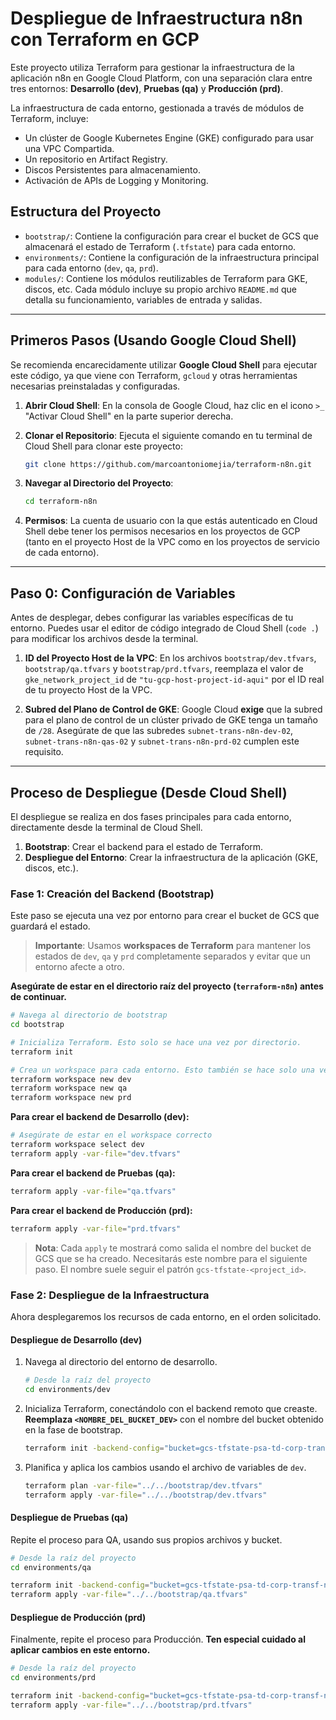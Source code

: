 # Despliegue de Infraestructura n8n con Terraform en GCP

Este proyecto utiliza Terraform para gestionar la infraestructura de la aplicación n8n en Google Cloud Platform, con una separación clara entre tres entornos: **Desarrollo (dev)**, **Pruebas (qa)** y **Producción (prd)**.

La infraestructura de cada entorno, gestionada a través de módulos de Terraform, incluye:
- Un clúster de Google Kubernetes Engine (GKE) configurado para usar una VPC Compartida.
- Un repositorio en Artifact Registry.
- Discos Persistentes para almacenamiento.
- Activación de APIs de Logging y Monitoring.

## Estructura del Proyecto

- `bootstrap/`: Contiene la configuración para crear el bucket de GCS que almacenará el estado de Terraform (`.tfstate`) para cada entorno.
- `environments/`: Contiene la configuración de la infraestructura principal para cada entorno (`dev`, `qa`, `prd`).
- `modules/`: Contiene los módulos reutilizables de Terraform para GKE, discos, etc. Cada módulo incluye su propio archivo `README.md` que detalla su funcionamiento, variables de entrada y salidas.

---

## Primeros Pasos (Usando Google Cloud Shell)

Se recomienda encarecidamente utilizar **Google Cloud Shell** para ejecutar este código, ya que viene con Terraform, `gcloud` y otras herramientas necesarias preinstaladas y configuradas.

1.  **Abrir Cloud Shell**: En la consola de Google Cloud, haz clic en el icono `>_` "Activar Cloud Shell" en la parte superior derecha.

2.  **Clonar el Repositorio**: Ejecuta el siguiente comando en tu terminal de Cloud Shell para clonar este proyecto:
    ```sh
    git clone https://github.com/marcoantoniomejia/terraform-n8n.git
    ```

3.  **Navegar al Directorio del Proyecto**:
    ```sh
    cd terraform-n8n
    ```

4.  **Permisos**: La cuenta de usuario con la que estás autenticado en Cloud Shell debe tener los permisos necesarios en los proyectos de GCP (tanto en el proyecto Host de la VPC como en los proyectos de servicio de cada entorno).

---

## Paso 0: Configuración de Variables

Antes de desplegar, debes configurar las variables específicas de tu entorno. Puedes usar el editor de código integrado de Cloud Shell (`code .`) para modificar los archivos desde la terminal.

1.  **ID del Proyecto Host de la VPC**: En los archivos `bootstrap/dev.tfvars`, `bootstrap/qa.tfvars` y `bootstrap/prd.tfvars`, reemplaza el valor de `gke_network_project_id` de `"tu-gcp-host-project-id-aqui"` por el ID real de tu proyecto Host de la VPC.

2.  **Subred del Plano de Control de GKE**: Google Cloud **exige** que la subred para el plano de control de un clúster privado de GKE tenga un tamaño de `/28`. Asegúrate de que las subredes `subnet-trans-n8n-dev-02`, `subnet-trans-n8n-qas-02` y `subnet-trans-n8n-prd-02` cumplen este requisito.

---

## Proceso de Despliegue (Desde Cloud Shell)

El despliegue se realiza en dos fases principales para cada entorno, directamente desde la terminal de Cloud Shell.
1.  **Bootstrap**: Crear el backend para el estado de Terraform.
2.  **Despliegue del Entorno**: Crear la infraestructura de la aplicación (GKE, discos, etc.).

### Fase 1: Creación del Backend (Bootstrap)

Este paso se ejecuta una vez por entorno para crear el bucket de GCS que guardará el estado.

> **Importante**: Usamos **workspaces de Terraform** para mantener los estados de `dev`, `qa` y `prd` completamente separados y evitar que un entorno afecte a otro.

**Asegúrate de estar en el directorio raíz del proyecto (`terraform-n8n`) antes de continuar.**

```sh
# Navega al directorio de bootstrap
cd bootstrap

# Inicializa Terraform. Esto solo se hace una vez por directorio.
terraform init

# Crea un workspace para cada entorno. Esto también se hace solo una vez.
terraform workspace new dev
terraform workspace new qa
terraform workspace new prd
```

**Para crear el backend de Desarrollo (dev):**
```sh
# Asegúrate de estar en el workspace correcto
terraform workspace select dev
terraform apply -var-file="dev.tfvars"
```

**Para crear el backend de Pruebas (qa):**
```sh
terraform apply -var-file="qa.tfvars"
```

**Para crear el backend de Producción (prd):**
```sh
terraform apply -var-file="prd.tfvars"
```

> **Nota**: Cada `apply` te mostrará como salida el nombre del bucket de GCS que se ha creado. Necesitarás este nombre para el siguiente paso. El nombre suele seguir el patrón `gcs-tfstate-<project_id>`.

### Fase 2: Despliegue de la Infraestructura

Ahora desplegaremos los recursos de cada entorno, en el orden solicitado.

#### Despliegue de Desarrollo (dev)

1.  Navega al directorio del entorno de desarrollo.
    ```sh
    # Desde la raíz del proyecto
    cd environments/dev
    ```
2.  Inicializa Terraform, conectándolo con el backend remoto que creaste. **Reemplaza `<NOMBRE_DEL_BUCKET_DEV>`** con el nombre del bucket obtenido en la fase de bootstrap.
    ```sh
    terraform init -backend-config="bucket=gcs-tfstate-psa-td-corp-transf-n8n-dev"
    ```
3.  Planifica y aplica los cambios usando el archivo de variables de `dev`.
    ```sh
    terraform plan -var-file="../../bootstrap/dev.tfvars"
    terraform apply -var-file="../../bootstrap/dev.tfvars"
    ```

#### Despliegue de Pruebas (qa)

Repite el proceso para QA, usando sus propios archivos y bucket.
```sh
# Desde la raíz del proyecto
cd environments/qa

terraform init -backend-config="bucket=gcs-tfstate-psa-td-corp-transf-n8n-qa"
terraform apply -var-file="../../bootstrap/qa.tfvars"
```

#### Despliegue de Producción (prd)

Finalmente, repite el proceso para Producción. **Ten especial cuidado al aplicar cambios en este entorno.**
```sh
# Desde la raíz del proyecto
cd environments/prd

terraform init -backend-config="bucket=gcs-tfstate-psa-td-corp-transf-n8n-prd"
terraform apply -var-file="../../bootstrap/prd.tfvars"
```